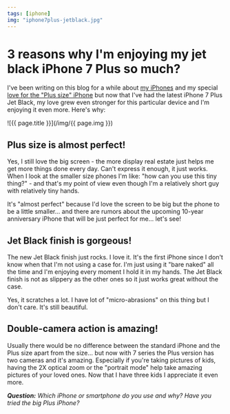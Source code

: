 ```yaml
---
tags: [iphone]
img: "iphone7plus-jetblack.jpg"
---
```


# 3 reasons why I'm enjoying my jet black iPhone 7 Plus so much?

I've been writing on this blog for a while about [my iPhones](/iphone) and my special [love for the "Plus size" iPhone](https://sliwinski.com/6pluslove) but now that I've had the latest iPhone 7 Plus Jet Black, my love grew even stronger for this particular device and I'm enjoying it even more. Here's why:

<!--More-->

![{{ page.title }}](/img/{{ page.img }})

## Plus size is almost perfect!

Yes, I still love the big screen - the more display real estate just helps me get more things done every day. Can't express it enough, it just works. When I look at the smaller size phones I'm like: "how can you use this tiny thing?" - and that's my point of view even though I'm a relatively short guy with relatively tiny hands.

It's "almost perfect" because I'd love the screen to be big but the phone to be a little smaller... and there are rumors about the upcoming 10-year anniversary iPhone that will be just perfect for me... let's see!

## Jet Black finish is gorgeous!

The new Jet Black finish just rocks. I love it. It's the first iPhone since I don't know when that I'm not using a case for. I'm just using it "bare naked" all the time and I'm enjoying every moment I hold it in my hands. The Jet Black finish is not as slippery as the other ones so it just works great without the case.

Yes, it scratches a lot. I have lot of "micro-abrasions" on this thing but I don't care. It's still beautiful.

## Double-camera action is amazing!

Usually there would be no difference between the standard iPhone and the Plus size apart from the size... but now with 7 series the Plus version has two cameras and it's amazing. Especially if you're taking pictures of kids, having the 2X optical zoom or the "portrait mode" help take amazing pictures of your loved ones. Now that I have three kids I appreciate it even more.

***Question:*** *Which iPhone or smartphone do you use and why? Have you tried the big Plus iPhone?*

[d]: http://db.tt/kD7Liux
[t]: https://twitter.com/MSliwinski
[p]: /podcast
[n]: https://nozbe.com/?a=mike
[r]: https://michael.gratis/radex
[i]: https://michael.gratis/thepodcast
[o]: https://michael.gratis/ipadonly

[pm]: http://productivemag.com/